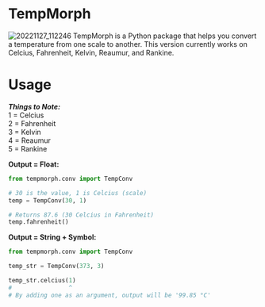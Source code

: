 # TempMorph
![20221127_112246](https://user-images.githubusercontent.com/117014887/204119117-fa9f791f-705f-4c70-897d-7b468c95f6cc.png)
TempMorph is a Python package that helps you convert a temperature from one scale to another. This version currently works on Celcius, Fahrenheit, Kelvin, Reaumur, and Rankine.

# Usage

***Things to Note:***  
1 = Celcius  
2 = Fahrenheit  
3 = Kelvin  
4 = Reaumur  
5 = Rankine 

**Output = Float:**
```python
from tempmorph.conv import TempConv

# 30 is the value, 1 is Celcius (scale)
temp = TempConv(30, 1)

# Returns 87.6 (30 Celcius in Fahrenheit)
temp.fahrenheit()
```
  
  
**Output = String + Symbol:**  
```python
from tempmorph.conv import TempConv

temp_str = TempConv(373, 3)

temp_str.celcius(1)
#                ^
# By adding one as an argument, output will be '99.85 °C'
```
